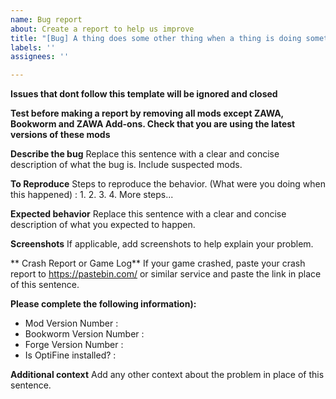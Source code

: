 ```yaml
---
name: Bug report
about: Create a report to help us improve
title: "[Bug] A thing does some other thing when a thing is doing something."
labels: ''
assignees: ''

---
```

**Issues that dont follow this template will be ignored and closed**


**Test before making a report by removing all mods except ZAWA, Bookworm and ZAWA Add-ons. Check that you are using the latest versions of these mods**


**Describe the bug**
Replace this sentence with a clear and concise description of what the bug is. Include suspected mods.

**To Reproduce**
Steps to reproduce the behavior. (What were you doing when this happened) :
1.
2.
3.
4.
More steps...

**Expected behavior**
Replace this sentence with a clear and concise description of what you expected to happen.

**Screenshots**
If applicable, add screenshots to help explain your problem.

** Crash Report or Game Log**
If your game crashed, paste your crash report to https://pastebin.com/ or similar service and paste the link in place of this sentence.

**Please complete the following information):**
 - Mod Version Number :
 - Bookworm Version Number :
 - Forge Version Number :
 - Is OptiFine installed? : 

**Additional context**
Add any other context about the problem in place of this sentence.
